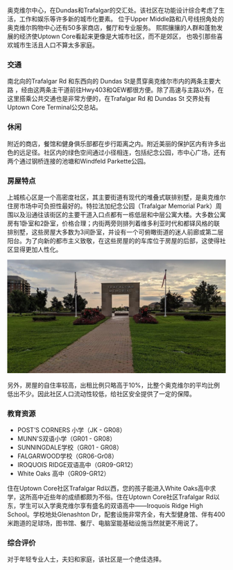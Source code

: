 奥克维尔中心，在Dundas和Trafalgar的交汇处。该社区在功能设计综合考虑了生活，工作和娱乐等许多新的城市化要素。 位于Upper Middle路和八号线拐角处的奥克维尔购物中心还有50多家商店，餐厅和专业服务。 熙熙攘攘的人群和蓬勃发展的经济使Uptown Core看起来更像是大城市社区，而不是郊区， 也吸引那些喜欢城市生活且人口不算太多家庭。

### 交通

南北向的Trafalgar Rd 和东西向的 Dundas St是贯穿奥克维尔市内的两条主要大路 ，经由这两条主干道前往Hwy403和QEW都很方便。除了高速与主路以外，在这里搭乘公共交通也是非常方便的，在Trafalgar Rd 和 Dundas St 交界处有Uptown Core Terminal公交总站。

### 休闲

附近的商店，餐馆和健身俱乐部都在步行距离之内。附近美丽的保护区内有许多出色的远足径。社区内的绿色空间通过小径相连，包括纪念公园，市中心广场，还有两个通过钢桥连接的池塘和Windfeld Parkette公园。

### 房屋特点

上城核心区是一个高密度社区，其主要街道有现代的堆叠式联排别墅，是奥克维尔住房市场中可负担性最好的。特拉法加纪念公园（Trafalgar Memorial Park）周围以及沿通往该街区的主要干道入口点都有一栋低层和中层公寓大楼。大多数公寓房有1卧室和2卧室，价格合理；内街两旁则排列着维多利亚时代和都铎风格的联排别墅，这些房屋大多数为3间卧室，并设有一个可俯瞰街道的迷人前廊或第二层阳台。为了向新的都市主义致敬，在这些房屋的的车库位于房屋的后部，这使得社区显得更加人性化。

![Trafalgar Memorial](../../../assets/images/oakville_trafalgar_memorial.jpg)

另外，房屋的自住率较高，出租比例只略高于10%，比整个奥克维尔的平均比例低出不少。因此社区人口流动性较低，给社区安全提供了一定的保障。

### 教育资源

- POST’S CORNERS 小学（JK - GR08）
- MUNN'S双语小学（GR01 - GR08）
- SUNNINGDALE学校（GR01 - GR08）
- FALGARWOOD学校（GR06-Gr08）
- IROQUOIS RIDGE双语高中（GR09-GR12）
- White Oaks 高中（GR09-GR12）

住在Uptown Core社区Trafalgar Rd以西，您的孩子能进入White Oaks高中求学，这所高中近些年的成绩都颇为不俗。住在Uptown Core社区Trafalgar Rd以东，学生可以入学奥克维尔享有盛名的双语高中——Iroquois Ridge High School。学校地处Glenashton Dr，配套设施非常齐全，有大型健身馆、伴有400米跑道的足球场，图书馆、餐厅、电脑室能基础设施当然就更不用说了。

### 综合评价

对于年轻专业人士，夫妇和家庭，该社区是一个绝佳选择。
